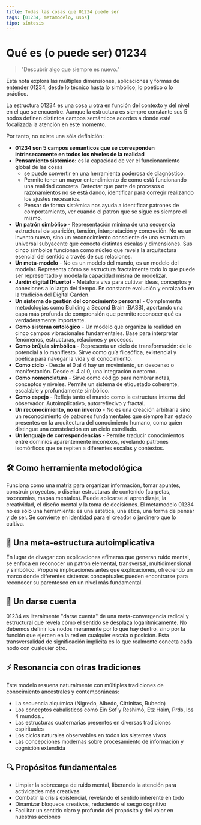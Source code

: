 ```yaml
---
title: Todas las cosas que 01234 puede ser
tags: [01234, metamodelo, usos]
tipo: síntesis
---
```

# Qué es (o puede ser) 01234

> "Descubrir algo que siempre es nuevo."

Esta nota explora las múltiples dimensiones, aplicaciones y formas de entender 01234, desde lo técnico hasta lo simbólico, lo poético o lo práctico.

La estructura 01234 es una cosa u otra en función del contexto y del nivel en el que se encuentre. Aunque la estructura es siempre constante sus 5 nodos definen distintos campos semánticos acordes a donde esté focalizada la atención en este momento.

Por tanto, no existe una sóla definición:

- **01234 son 5 campos semanticos que se corresponden intrinsecamente en todos los niveles de la realidad**
- **Pensamiento sistémico:** es la capacidad de ver el funcionamiento global de las cosas
	- se puede convertir en una herramienta poderosa de diagnóstico.
	- Permite tener un mayor entendimiento de como está funcionando una realidad concreta. Detectar que parte de procesos o razonamientos no se está dando, identificar para corregir realizando los ajustes necesarios. 
	- Pensar de forma sistémica nos ayuda a identificar patrones de comportamiento, ver cuando el patron que se sigue es siempre el mismo.
- **Un patrón simbólico** - Representación mínima de una secuencia estructural de aparición, tensión, interpretación y concreción. No es un invento nuevo, sino un reconocimiento consciente de una estructura universal subyacente que conecta distintas escalas y dimensiones. Sus cinco símbolos funcionan como núcleo que revela la arquitectura esencial del sentido a través de sus relaciones.
- **Un meta-modelo** - No es un modelo del mundo, es un modelo del modelar. Representa cómo se estructura fractalmente todo lo que puede ser representado y modela la capacidad misma de modelizar.
- **Jardín digital (Huerto)** - Metáfora viva para cultivar ideas, conceptos y conexiones a lo largo del tiempo. En constante evolución y enraizado en la tradición del Digital Garden.
- **Un sistema de gestión del conocimiento personal** - Complementa metodologías como Building a Second Brain (BASB), aportando una capa más profunda de comprensión que permite reconocer qué es verdaderamente importante.
- **Como sistema ontológico** - Un modelo que organiza la realidad en cinco campos vibracionales fundamentales. Base para interpretar fenómenos, estructuras, relaciones y procesos.
- **Como brújula simbólica** - Representa un ciclo de transformación: de lo potencial a lo manifiesto. Sirve como guía filosófica, existencial y poética para navegar la vida y el conocimiento.
- **Como ciclo** - Desde el 0 al 4 hay un movimiento, un descenso o manifestación. Desde el 4 al 0, una integración o retorno.
- **Como nomenclatura** - Sirve como código para nombrar notas, conceptos y niveles. Permite un sistema de etiquetado coherente, escalable y profundamente simbólico.
- **Como espejo** - Refleja tanto el mundo como la estructura interna del observador. Autoimplicativo, autorreflexivo y fractal.
- **Un reconocimiento, no un invento** - No es una creación arbitraria sino un reconocimiento de patrones fundamentales que siempre han estado presentes en la arquitectura del conocimiento humano, como quien distingue una constelación en un cielo estrellado.
- **Un lenguaje de correspondencias** - Permite traducir conocimientos entre dominios aparentemente inconexos, revelando patrones isomórficos que se repiten a diferentes escalas y contextos.

## 🛠️ Como herramienta metodológica
Funciona como una matriz para organizar información, tomar apuntes, construir proyectos, o diseñar estructuras de contenido (carpetas, taxonomías, mapas mentales). Puede aplicarse al aprendizaje, la creatividad, el diseño mental y la toma de decisiones. El metamodelo 01234 no es sólo una herramienta: es una estética, una ética, una forma de pensar y de ser. Se convierte en identidad para el creador o jardinero que lo cultiva.

## 🧠 Una meta-estructura autoimplicativa
En lugar de divagar con explicaciones efímeras que generan ruido mental, se enfoca en reconocer un patrón elemental, transversal, multidimensional y simbólico. Propone implicaciones antes que explicaciones, ofreciendo un marco donde diferentes sistemas conceptuales pueden encontrarse para reconocer su parentesco en un nivel más fundamental.

## 🌱 Un darse cuenta
01234 es literalmente "darse cuenta" de una meta-convergencia radical y estructural que revela cómo el sentido se desplaza logarítmicamente. No debemos definir los nodos meramente por lo que hay dentro, sino por la función que ejercen en la red en cualquier escala o posición. Esta transversalidad de significación implícita es lo que realmente conecta cada nodo con cualquier otro.

## ⚡ Resonancia con otras tradiciones
Este modelo resuena naturalmente con múltiples tradiciones de conocimiento ancestrales y contemporáneas:
- La secuencia alquímica (Nigredo, Albedo, Citrinitas, Rubedo)
- Los conceptos cabalísticos como Ein Sof y Reshimó, Etz Haim, Prds, los 4 mundos...
- Las estructuras cuaternarias presentes en diversas tradiciones espirituales
- Los ciclos naturales observables en todos los sistemas vivos
- Las concepciones modernas sobre procesamiento de información y cognición extendida

## 🔍 Propósitos fundamentales
- Limpiar la sobrecarga de ruido mental, liberando la atención para actividades más creativas
- Combatir la crisis existencial, revelando el sentido inherente en todo
- Dinamizar bloqueos creativos, reduciendo el sesgo cognitivo
- Facilitar un sentido claro y profundo del propósito y del valor en nuestras acciones